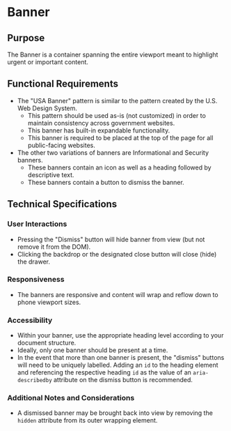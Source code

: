 # Banner

## Purpose

The Banner is a container spanning the entire viewport meant to highlight urgent or important content.

## Functional Requirements

* The "USA Banner" pattern is similar to the pattern created by the U.S. Web Design System.
  * This pattern should be used as-is (not customized) in order to maintain consistency across government websites.
  * This banner has built-in expandable functionality.
  * This banner is required to be placed at the top of the page for all public-facing websites.
* The other two variations of banners are Informational and Security banners.
  * These banners contain an icon as well as a heading followed by descriptive text.
  * These banners contain a button to dismiss the banner.

## Technical Specifications

### User Interactions

* Pressing the "Dismiss" button will hide banner from view (but not remove it from the DOM).
* Clicking the backdrop or the designated close button will close (hide) the drawer.

### Responsiveness

* The banners are responsive and content will wrap and reflow down to phone viewport sizes.

### Accessibility

* Within your banner, use the appropriate heading level according to your document structure.
* Ideally, only one banner should be present at a time.
* In the event that more than one banner is present, the "dismiss" buttons will need to be uniquely labelled. Adding an `id` to the heading element and referencing the respective heading `id` as the value of an `aria-describedby` attribute on the dismiss button is recommended.

### Additional Notes and Considerations

* A dismissed banner may be brought back into view by removing the `hidden` attribute from its outer wrapping element.

